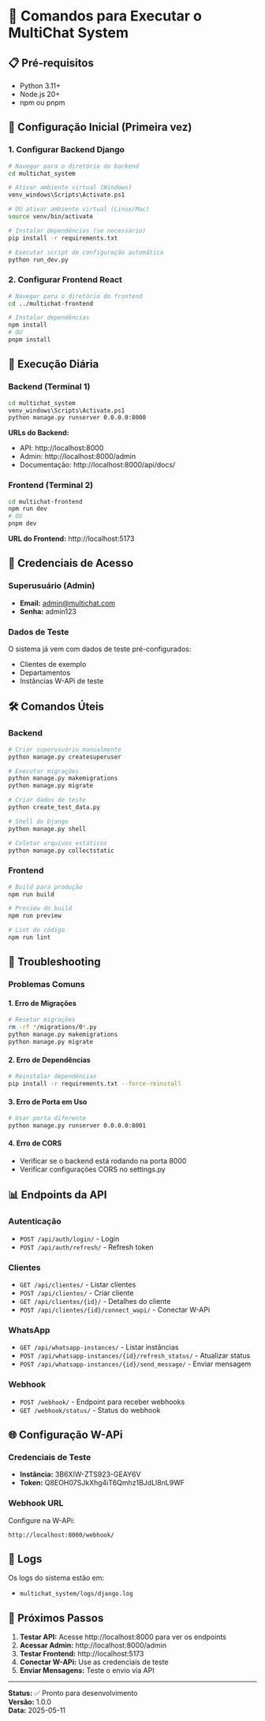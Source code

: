 # 🚀 Comandos para Executar o MultiChat System

## 📋 Pré-requisitos

- Python 3.11+
- Node.js 20+
- npm ou pnpm

## 🔧 Configuração Inicial (Primeira vez)

### 1. Configurar Backend Django

```bash
# Navegar para o diretório do backend
cd multichat_system

# Ativar ambiente virtual (Windows)
venv_windows\Scripts\Activate.ps1

# OU ativar ambiente virtual (Linux/Mac)
source venv/bin/activate

# Instalar dependências (se necessário)
pip install -r requirements.txt

# Executar script de configuração automática
python run_dev.py
```

### 2. Configurar Frontend React

```bash
# Navegar para o diretório do frontend
cd ../multichat-frontend

# Instalar dependências
npm install
# OU
pnpm install
```

## 🚀 Execução Diária

### Backend (Terminal 1)

```bash
cd multichat_system
venv_windows\Scripts\Activate.ps1
python manage.py runserver 0.0.0.0:8000
```

**URLs do Backend:**
- API: http://localhost:8000
- Admin: http://localhost:8000/admin
- Documentação: http://localhost:8000/api/docs/

### Frontend (Terminal 2)

```bash
cd multichat-frontend
npm run dev
# OU
pnpm dev
```

**URL do Frontend:** http://localhost:5173

## 🔑 Credenciais de Acesso

### Superusuário (Admin)
- **Email:** admin@multichat.com
- **Senha:** admin123

### Dados de Teste
O sistema já vem com dados de teste pré-configurados:
- Clientes de exemplo
- Departamentos
- Instâncias W-APi de teste

## 🛠️ Comandos Úteis

### Backend

```bash
# Criar superusuário manualmente
python manage.py createsuperuser

# Executar migrações
python manage.py makemigrations
python manage.py migrate

# Criar dados de teste
python create_test_data.py

# Shell do Django
python manage.py shell

# Coletar arquivos estáticos
python manage.py collectstatic
```

### Frontend

```bash
# Build para produção
npm run build

# Preview do build
npm run preview

# Lint do código
npm run lint
```

## 🔧 Troubleshooting

### Problemas Comuns

#### 1. Erro de Migrações
```bash
# Resetar migrações
rm -rf */migrations/0*.py
python manage.py makemigrations
python manage.py migrate
```

#### 2. Erro de Dependências
```bash
# Reinstalar dependências
pip install -r requirements.txt --force-reinstall
```

#### 3. Erro de Porta em Uso
```bash
# Usar porta diferente
python manage.py runserver 0.0.0.0:8001
```

#### 4. Erro de CORS
- Verificar se o backend está rodando na porta 8000
- Verificar configurações CORS no settings.py

## 📊 Endpoints da API

### Autenticação
- `POST /api/auth/login/` - Login
- `POST /api/auth/refresh/` - Refresh token

### Clientes
- `GET /api/clientes/` - Listar clientes
- `POST /api/clientes/` - Criar cliente
- `GET /api/clientes/{id}/` - Detalhes do cliente
- `POST /api/clientes/{id}/connect_wapi/` - Conectar W-APi

### WhatsApp
- `GET /api/whatsapp-instances/` - Listar instâncias
- `POST /api/whatsapp-instances/{id}/refresh_status/` - Atualizar status
- `POST /api/whatsapp-instances/{id}/send_message/` - Enviar mensagem

### Webhook
- `POST /webhook/` - Endpoint para receber webhooks
- `GET /webhook/status/` - Status do webhook

## 🌐 Configuração W-APi

### Credenciais de Teste
- **Instância:** 3B6XIW-ZTS923-GEAY6V
- **Token:** Q8EOH07SJkXhg4iT6Qmhz1BJdLl8nL9WF

### Webhook URL
Configure na W-APi:
```
http://localhost:8000/webhook/
```

## 📝 Logs

Os logs do sistema estão em:
- `multichat_system/logs/django.log`

## 🎯 Próximos Passos

1. **Testar API:** Acesse http://localhost:8000 para ver os endpoints
2. **Acessar Admin:** http://localhost:8000/admin
3. **Testar Frontend:** http://localhost:5173
4. **Conectar W-APi:** Use as credenciais de teste
5. **Enviar Mensagens:** Teste o envio via API

---

**Status:** ✅ Pronto para desenvolvimento  
**Versão:** 1.0.0  
**Data:** 2025-05-11 